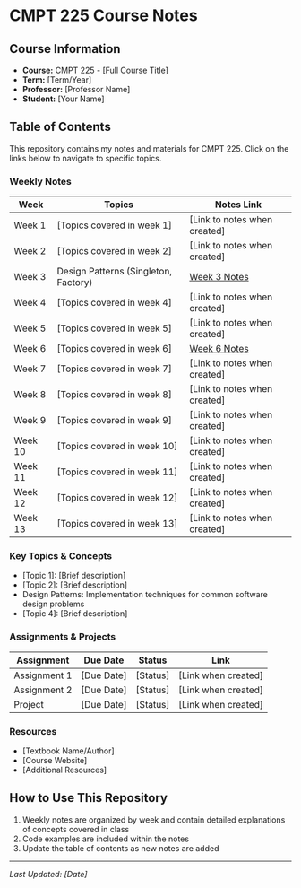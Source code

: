 # CMPT 225 Course Notes

## Course Information
- **Course:** CMPT 225 - [Full Course Title]
- **Term:** [Term/Year]
- **Professor:** [Professor Name]
- **Student:** [Your Name]

## Table of Contents

This repository contains my notes and materials for CMPT 225. Click on the links below to navigate to specific topics.

### Weekly Notes
| Week | Topics | Notes Link |
|------|--------|------------|
| Week 1 | [Topics covered in week 1] | [Link to notes when created] |
| Week 2 | [Topics covered in week 2] | [Link to notes when created] |
| Week 3 | Design Patterns (Singleton, Factory) | [Week 3 Notes](week3-notes.md) |
| Week 4 | [Topics covered in week 4] | [Link to notes when created] |
| Week 5 | [Topics covered in week 5] | [Link to notes when created] |
| Week 6 | [Topics covered in week 6] | [Week 6 Notes](week6-notes.md) |
| Week 7 | [Topics covered in week 7] | [Link to notes when created] |
| Week 8 | [Topics covered in week 8] | [Link to notes when created] |
| Week 9 | [Topics covered in week 9] | [Link to notes when created] |
| Week 10 | [Topics covered in week 10] | [Link to notes when created] |
| Week 11 | [Topics covered in week 11] | [Link to notes when created] |
| Week 12 | [Topics covered in week 12] | [Link to notes when created] |
| Week 13 | [Topics covered in week 13] | [Link to notes when created] |

### Key Topics & Concepts
- [Topic 1]: [Brief description]
- [Topic 2]: [Brief description]
- Design Patterns: Implementation techniques for common software design problems
- [Topic 4]: [Brief description]

### Assignments & Projects
| Assignment | Due Date | Status | Link |
|------------|----------|--------|------|
| Assignment 1 | [Due Date] | [Status] | [Link when created] |
| Assignment 2 | [Due Date] | [Status] | [Link when created] |
| Project | [Due Date] | [Status] | [Link when created] |

### Resources
- [Textbook Name/Author]
- [Course Website]
- [Additional Resources]

## How to Use This Repository

1. Weekly notes are organized by week and contain detailed explanations of concepts covered in class
2. Code examples are included within the notes
3. Update the table of contents as new notes are added

---

*Last Updated: [Date]*